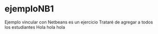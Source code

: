 # ejemploNB1
Ejemplo vincular con Netbeans es un ejercicio 
Trataré de agregar a todos los estudiantes
Hola hola hola 

